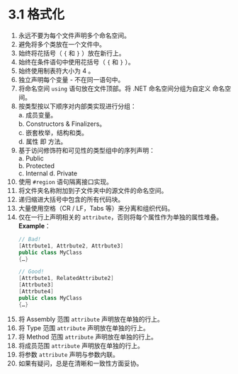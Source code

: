 # 3.1 格式化

1. 永远不要为每个文件声明多个命名空间。 
2. 避免将多个类放在一个文件中。 
3. 始终将花括号（ `{` 和 `}` ）放在新行上。
4. 始终在条件语句中使用花括号（ `{` 和 `}` ）。 
5. 始终使用制表符大小为 4 。 
6. 独立声明每个变量 - 不在同一语句中。 
7. 将命名空间 `using` 语句放在文件顶部。将 .NET 命名空间分组为自定义 命名空间。 
8. 按类型按以下顺序对内部类实现进行分组：  
    a. 成员变量。  
    b. Constructors & Finalizers。   
    c. 嵌套枚举，结构和类。  
    d. 属性 即 方法。
9. 基于访问修饰符和可见性的类型组中的序列声明：  
    a. Public  
    b. Protected  
    c. Internal 
    d. Private 
10. 使用 `#region` 语句隔离接口实现。
11. 将文件夹名称附加到子文件夹中的源文件的命名空间。 
12. 递归缩进大括号中包含的所有代码块。 
13. 大量使用空格（CR / LF，Tabs 等）来分离和组织代码。 
14. 仅在一行上声明相关的 `attribute`，否则将每个属性作为单独的属性堆叠。  
    **Example**：
    ```C#
    // Bad!
    [Attrbute1, Attrbute2, Attrbute3] 
    public class MyClass 
    {…}

    // Good!
    [Attrbute1, RelatedAttribute2] 
    [Attrbute3] 
    [Attrbute4] 
    public class MyClass 
    {…}
    ```
15. 将 Assembly 范围 `attribute` 声明放在单独的行上。 
16. 将 Type 范围 `attribute` 声明放在单独的行上。 
17. 将 Method 范围 `attribute` 声明放在单独的行上。 
18. 将成员范围 `attribute` 声明放在单独的行上。 
19. 将参数 `attribute` 声明与参数内联。 
20. 如果有疑问，总是在清晰和一致性方面妥协。